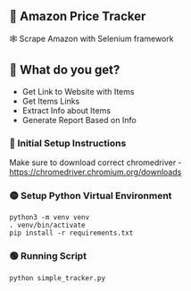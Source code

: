 ## 🛒 Amazon Price Tracker
🕸 Scrape Amazon with Selenium framework


## 🎁 What do you get?
- Get Link to Website with Items
- Get Items Links
- Extract Info about Items
- Generate Report Based on Info

### 🔴 Initial Setup Instructions

Make sure to download correct chromedriver - https://chromedriver.chromium.org/downloads
 
### 🟡 Setup Python Virtual Environment
```buildoutcfg
python3 -m venv venv
. venv/bin/activate
pip install -r requirements.txt
```
### 🟢 Running Script

```buildoutcfg
python simple_tracker.py
```
